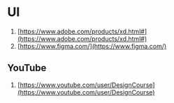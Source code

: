 # UI

1. [https://www.adobe.com/products/xd.html#](https://www.adobe.com/products/xd.html#)
2. [https://www.figma.com/](https://www.figma.com/)

## YouTube

1. [https://www.youtube.com/user/DesignCourse](https://www.youtube.com/user/DesignCourse)